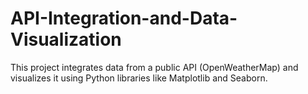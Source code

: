 # API-Integration-and-Data-Visualization
 This project integrates data from a public API (OpenWeatherMap) and visualizes it using Python libraries like Matplotlib and Seaborn.
